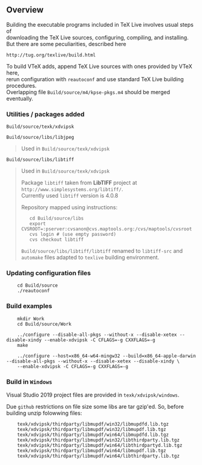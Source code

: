 ## Overview

Building the executable programs included in TeX Live involves usual steps of   
downloading the TeX Live sources, configuring, compiling, and installing.  
But there are some peculiarities, described here

    http://tug.org/texlive/build.html

To build VTeX adds, append TeX Live sources with ones provided by VTeX here,  
rerun configuration with `reautoconf` and use standard TeX Live building procedures.  
Overlapping file `Build/source/m4/kpse-pkgs.m4` should be merged eventually.

### Utilities / packages added

`Build/source/texk/xdvipsk`

`Build/source/libs/libjpeg`

> Used in `Build/source/texk/xdvipsk`

`Build/source/libs/libtiff`

> Used in `Build/source/texk/xdvipsk`
>
> Package `libtiff` taken from **LibTIFF** project at `http://www.simplesystems.org/libtiff/`.  
> Currently used `libtiff` version is 4.0.8
>
> Repository mapped using instructions:
>
>```
>    cd Build/source/libs
>    export CVSROOT=:pserver:cvsanon@cvs.maptools.org:/cvs/maptools/cvsroot
>    cvs login # (use empty password)
>    cvs checkout libtiff
>```
>
> `Build/source/libs/libtiff/libtiff` renamed to `libtiff-src` and `automake` files adapted to `texlive` building environment.

### Updating configuration files

```
    cd Build/source
    ./reautoconf
```

### Build examples

```
    mkdir Work
    cd Build/source/Work

    ../configure --disable-all-pkgs --without-x --disable-xetex --disable-xindy --enable-xdvipsk -C CFLAGS=-g CXXFLAGS=-g
    make

    ../configure --host=x86_64-w64-mingw32 --build=x86_64-apple-darwin --disable-all-pkgs --without-x --disable-xetex --disable-xindy \
    --enable-xdvipsk -C CFLAGS=-g CXXFLAGS=-g 
```

### Build in `Windows`

Visual Studio 2019 project files are provided in `texk/xdvipsk/windows`.

Due `github` restrictions on file size some libs are tar gzip'ed.
So, before building unzip folowwing files:

```
    texk/xdvipsk/thirdparty/libmupdf/win32/libmupdfd.lib.tgz
    texk/xdvipsk/thirdparty/libmupdf/win32/libmupdf.lib.tgz
    texk/xdvipsk/thirdparty/libmupdf/win64/libmupdfd.lib.tgz
    texk/xdvipsk/thirdparty/libmupdf/win32/libthirdparty.lib.tgz
    texk/xdvipsk/thirdparty/libmupdf/win64/libthirdpartyd.lib.tgz
    texk/xdvipsk/thirdparty/libmupdf/win64/libmupdf.lib.tgz
    texk/xdvipsk/thirdparty/libmupdf/win64/libthirdparty.lib.tgz
```
